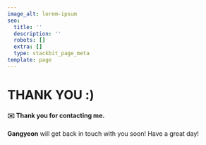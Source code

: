 ```yaml
---
image_alt: lorem-ipsum
seo:
  title: ''
  description: ''
  robots: []
  extra: []
  type: stackbit_page_meta
template: page
---
```

# THANK YOU :)









#### ✉️  Thank you for contacting me.

**Gangyeon** will get back in touch with you soon! Have a great day!
